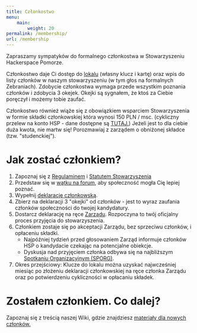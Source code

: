 ```yaml
---
title: Członkostwo
menu:
    main:
        weight: 20
permalink: /membership/
url: /membership
---
```


Zapraszamy sympatyków do formalnego członkostwa w Stowarzyszeniu Hackerspace Pomorze.

Członkostwo daje Ci dostęp do [lokalu](/location) (własny klucz i kartę) oraz wpis do listy członków w naszym stowarzyszeniu (w tym głos na formalnych Zebraniach). Zdobycie członkostwa wymaga przede wszystkim poznania członków i zdobycia 3 okejek. Okejki są sygnałem, że ktoś za Ciebie poręczył i możemy tobie zaufać. 

Członkostwo również wiąże się z obowiązkiem wsparciem Stowarzyszenia w formie składki członkowskiej która wynosi 150 PLN / msc. (cykliczny przelew na konto HSP - dane dostępne są [TUTAJ.](/donate)) Jeżeli jest to dla ciebie duża kwota, nie martw się! Porozmawiaj z zarządem o obniżonej składce (tzw. "studenckiej").

# Jak zostać członkiem?

1. Zapoznaj się z [Regulaminem](https://docs.hsp.sh/regulamin) i [Statutem Stowarzyszenia](https://docs.hsp.sh/statut)
1. Przedstaw się w [wątku na forum](https://forum.hsp.sh/t/-/50), aby społeczność mogła Cię lepiej poznać.
2. Wypełnij [deklarację członkowską](/deklaracja).
3. Zbierz na deklaracji 3 "okejki" od członków - jest to wyraz zaufania członków społeczności do twojej kandydatury.
4. Dostarcz deklarację na ręce [Zarządu](/contact). Rozpoczyna to twój oficjalny proces przyjęcia do stowarzyszenia.
5. Członkiem zostaje się po akceptacji Zarządu, bez sprzeciwu członków, i opłaceniu składki.  
    - Najpóźniej tydzień przed głosowaniem Zarząd informuje członków HSP o kandydacie czekając na potencjalne obiekcje.
    - Dyskusja nad przyjęciem członka odbywa się na najbliższym [Spotkaniu Organizacyjnym (SPORG)](/calendar).
6. Okres przejściowy: Klucze do lokalu można uzyskać najwcześniej miesiąc po złożeniu deklaracji członkowskiej na ręce członka Zarządu oraz po potwierdzeniu cykliczności w opłacaniu składek.

# Zostałem członkiem. Co dalej?

Zapoznaj się z treścią naszej Wiki, gdzie znajdziesz [materiały dla nowych członków.](https://docs.hsp.sh/en/new-member)